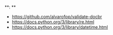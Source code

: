 **<Pacotes usados>: ** 
* https://github.com/alvarofpp/validate-docbr
* https://docs.python.org/3/library/re.html
* https://docs.python.org/3/library/datetime.html
